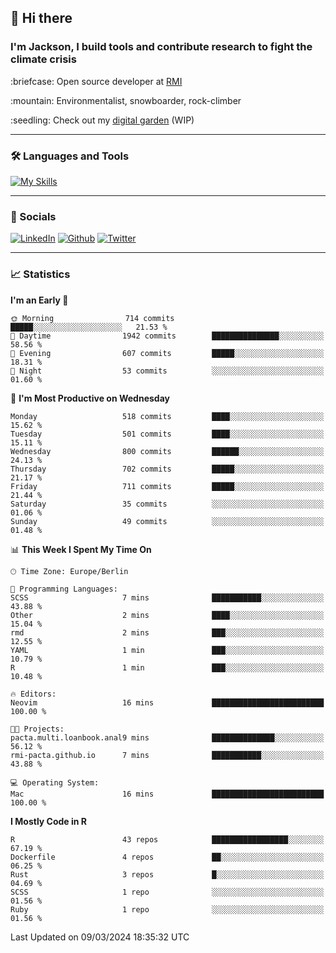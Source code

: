 ## :wave: Hi there
### I'm Jackson, I build tools and contribute research to fight the climate crisis
<p> :briefcase: Open source developer at <a href="https://rmi.org/" alt="RMI">RMI</a></p>
<p> :mountain: Environmentalist, snowboarder, rock-climber</p>
<p> :seedling: Check out my <a href="https://jdhoffa.github.io/" alt="digital garden">digital garden</a> (WIP) </p>

---

### :hammer_and_wrench: Languages and Tools

[![My Skills](https://skillicons.dev/icons?i=r,python,rust,js,html,css,postgresql,neovim,azure,docker,git&perline=6&theme=dark)](https://skillicons.dev)

---

### :iphone: Socials

[![LinkedIn](https://skillicons.dev/icons?i=linkedin&theme=dark)](https://www.linkedin.com/in/jackson-hoffart/) 
[![Github](https://skillicons.dev/icons?i=github&theme=dark)](https://github.com/jdhoffa) 
[![Twitter](https://skillicons.dev/icons?i=twitter&theme=dark)](https://twitter.com/jdhoffart) 

---

### :chart_with_upwards_trend: Statistics

 
<!--START_SECTION:waka-->
**I'm an Early 🐤** 

```text
🌞 Morning                714 commits         █████░░░░░░░░░░░░░░░░░░░░   21.53 % 
🌆 Daytime                1942 commits        ███████████████░░░░░░░░░░   58.56 % 
🌃 Evening                607 commits         █████░░░░░░░░░░░░░░░░░░░░   18.31 % 
🌙 Night                  53 commits          ░░░░░░░░░░░░░░░░░░░░░░░░░   01.60 % 
```
📅 **I'm Most Productive on Wednesday** 

```text
Monday                   518 commits         ████░░░░░░░░░░░░░░░░░░░░░   15.62 % 
Tuesday                  501 commits         ████░░░░░░░░░░░░░░░░░░░░░   15.11 % 
Wednesday                800 commits         ██████░░░░░░░░░░░░░░░░░░░   24.13 % 
Thursday                 702 commits         █████░░░░░░░░░░░░░░░░░░░░   21.17 % 
Friday                   711 commits         █████░░░░░░░░░░░░░░░░░░░░   21.44 % 
Saturday                 35 commits          ░░░░░░░░░░░░░░░░░░░░░░░░░   01.06 % 
Sunday                   49 commits          ░░░░░░░░░░░░░░░░░░░░░░░░░   01.48 % 
```


📊 **This Week I Spent My Time On** 

```text
🕑︎ Time Zone: Europe/Berlin

💬 Programming Languages: 
SCSS                     7 mins              ███████████░░░░░░░░░░░░░░   43.88 % 
Other                    2 mins              ████░░░░░░░░░░░░░░░░░░░░░   15.04 % 
rmd                      2 mins              ███░░░░░░░░░░░░░░░░░░░░░░   12.55 % 
YAML                     1 min               ███░░░░░░░░░░░░░░░░░░░░░░   10.79 % 
R                        1 min               ███░░░░░░░░░░░░░░░░░░░░░░   10.48 % 

🔥 Editors: 
Neovim                   16 mins             █████████████████████████   100.00 % 

🐱‍💻 Projects: 
pacta.multi.loanbook.anal9 mins              ██████████████░░░░░░░░░░░   56.12 % 
rmi-pacta.github.io      7 mins              ███████████░░░░░░░░░░░░░░   43.88 % 

💻 Operating System: 
Mac                      16 mins             █████████████████████████   100.00 % 
```

**I Mostly Code in R** 

```text
R                        43 repos            █████████████████░░░░░░░░   67.19 % 
Dockerfile               4 repos             ██░░░░░░░░░░░░░░░░░░░░░░░   06.25 % 
Rust                     3 repos             █░░░░░░░░░░░░░░░░░░░░░░░░   04.69 % 
SCSS                     1 repo              ░░░░░░░░░░░░░░░░░░░░░░░░░   01.56 % 
Ruby                     1 repo              ░░░░░░░░░░░░░░░░░░░░░░░░░   01.56 % 
```




 Last Updated on 09/03/2024 18:35:32 UTC
<!--END_SECTION:waka-->
